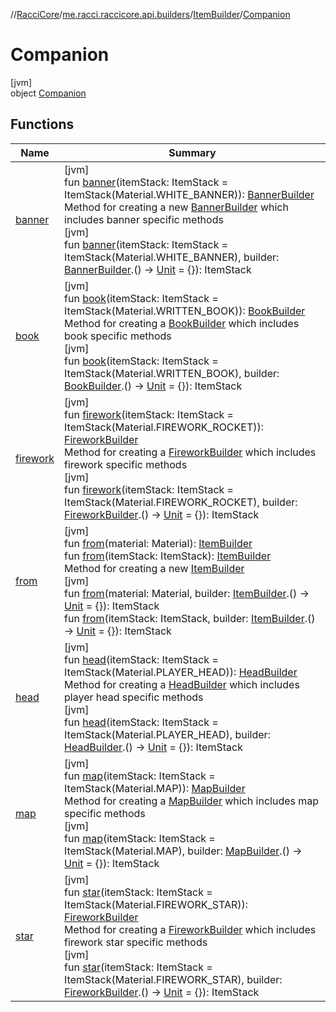 //[RacciCore](../../../../index.md)/[me.racci.raccicore.api.builders](../../index.md)/[ItemBuilder](../index.md)/[Companion](index.md)

# Companion

[jvm]\
object [Companion](index.md)

## Functions

| Name | Summary |
|---|---|
| [banner](banner.md) | [jvm]<br>fun [banner](banner.md)(itemStack: ItemStack = ItemStack(Material.WHITE_BANNER)): [BannerBuilder](../../-banner-builder/index.md)<br>Method for creating a new [BannerBuilder](../../-banner-builder/index.md) which includes banner specific methods<br>[jvm]<br>fun [banner](banner.md)(itemStack: ItemStack = ItemStack(Material.WHITE_BANNER), builder: [BannerBuilder](../../-banner-builder/index.md).() -&gt; [Unit](https://kotlinlang.org/api/latest/jvm/stdlib/kotlin/-unit/index.html) = {}): ItemStack |
| [book](book.md) | [jvm]<br>fun [book](book.md)(itemStack: ItemStack = ItemStack(Material.WRITTEN_BOOK)): [BookBuilder](../../-book-builder/index.md)<br>Method for creating a [BookBuilder](../../-book-builder/index.md) which includes book specific methods<br>[jvm]<br>fun [book](book.md)(itemStack: ItemStack = ItemStack(Material.WRITTEN_BOOK), builder: [BookBuilder](../../-book-builder/index.md).() -&gt; [Unit](https://kotlinlang.org/api/latest/jvm/stdlib/kotlin/-unit/index.html) = {}): ItemStack |
| [firework](firework.md) | [jvm]<br>fun [firework](firework.md)(itemStack: ItemStack = ItemStack(Material.FIREWORK_ROCKET)): [FireworkBuilder](../../-firework-builder/index.md)<br>Method for creating a [FireworkBuilder](../../-firework-builder/index.md) which includes firework specific methods<br>[jvm]<br>fun [firework](firework.md)(itemStack: ItemStack = ItemStack(Material.FIREWORK_ROCKET), builder: [FireworkBuilder](../../-firework-builder/index.md).() -&gt; [Unit](https://kotlinlang.org/api/latest/jvm/stdlib/kotlin/-unit/index.html) = {}): ItemStack |
| [from](from.md) | [jvm]<br>fun [from](from.md)(material: Material): [ItemBuilder](../index.md)<br>fun [from](from.md)(itemStack: ItemStack): [ItemBuilder](../index.md)<br>Method for creating a new [ItemBuilder](../index.md)<br>[jvm]<br>fun [from](from.md)(material: Material, builder: [ItemBuilder](../index.md).() -&gt; [Unit](https://kotlinlang.org/api/latest/jvm/stdlib/kotlin/-unit/index.html) = {}): ItemStack<br>fun [from](from.md)(itemStack: ItemStack, builder: [ItemBuilder](../index.md).() -&gt; [Unit](https://kotlinlang.org/api/latest/jvm/stdlib/kotlin/-unit/index.html) = {}): ItemStack |
| [head](head.md) | [jvm]<br>fun [head](head.md)(itemStack: ItemStack = ItemStack(Material.PLAYER_HEAD)): [HeadBuilder](../../-head-builder/index.md)<br>Method for creating a [HeadBuilder](../../-head-builder/index.md) which includes player head specific methods<br>[jvm]<br>fun [head](head.md)(itemStack: ItemStack = ItemStack(Material.PLAYER_HEAD), builder: [HeadBuilder](../../-head-builder/index.md).() -&gt; [Unit](https://kotlinlang.org/api/latest/jvm/stdlib/kotlin/-unit/index.html) = {}): ItemStack |
| [map](map.md) | [jvm]<br>fun [map](map.md)(itemStack: ItemStack = ItemStack(Material.MAP)): [MapBuilder](../../-map-builder/index.md)<br>Method for creating a [MapBuilder](../../-map-builder/index.md) which includes map specific methods<br>[jvm]<br>fun [map](map.md)(itemStack: ItemStack = ItemStack(Material.MAP), builder: [MapBuilder](../../-map-builder/index.md).() -&gt; [Unit](https://kotlinlang.org/api/latest/jvm/stdlib/kotlin/-unit/index.html) = {}): ItemStack |
| [star](star.md) | [jvm]<br>fun [star](star.md)(itemStack: ItemStack = ItemStack(Material.FIREWORK_STAR)): [FireworkBuilder](../../-firework-builder/index.md)<br>Method for creating a [FireworkBuilder](../../-firework-builder/index.md) which includes firework star specific methods<br>[jvm]<br>fun [star](star.md)(itemStack: ItemStack = ItemStack(Material.FIREWORK_STAR), builder: [FireworkBuilder](../../-firework-builder/index.md).() -&gt; [Unit](https://kotlinlang.org/api/latest/jvm/stdlib/kotlin/-unit/index.html) = {}): ItemStack |
